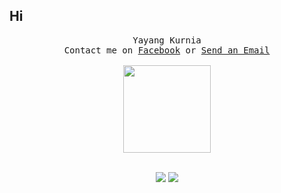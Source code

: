 ## Hi
<p align="center">
   <samp>
    Yayang Kurnia<br>
    Contact me on <a href="https://web.facebook.com/y21kurnia">Facebook</a> or <a href="mailto:y21kurnia@gmail.com">Send an Email</a>
    <br><br>
   </samp>
   <img src="https://media.giphy.com/media/WUlplcMpOCEmTGBtBW/giphy.gif" width="140">
   <br><br>
</p>
<p align="center">
   <img src="https://github-readme-stats.sera5-dev.vercel.app/api/top-langs/?username=Kurnyannn&layout=compact" />
   <img src="https://github-readme-stats.sera5-dev.vercel.app/api?username=Kurnyannn&show_icons=true&hide=issues">
</p>

